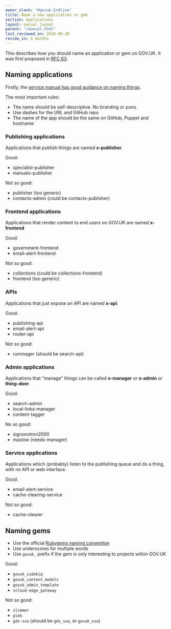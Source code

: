 ```yaml
---
owner_slack: "#govuk-2ndline"
title: Name a new application or gem
section: Applications
layout: manual_layout
parent: "/manual.html"
last_reviewed_on: 2018-08-20
review_in: 6 months
---
```


This describes how you should name an application or gem on GOV.UK. It was first proposed in [RFC 63](https://github.com/alphagov/govuk-rfcs/blob/master/rfc-063-naming-new-apps-gems-on-gov-uk.md).

## Naming applications

Firstly, the [service manual has good guidance on naming things](https://www.gov.uk/service-manual/design/naming-your-service).

The most important rules:

- The name should be self-descriptive. No branding or puns.
- Use dashes for the URL and GitHub repo
- The name of the app should be the same on GitHub, Puppet and hostname

### Publishing applications

Applications that publish things are named **x-publisher**.

Good:

- specialist-publisher
- manuals-publisher

Not so good:

- publisher (too generic)
- contacts-admin (could be contacts-publisher)

### Frontend applications

Applications that render content to end users on GOV.UK are named
**x-frontend**

Good:

- government-frontend
- email-alert-frontend

Not so good:

- collections (could be collections-frontend)
- frontend (too generic)

### APIs

Applications that just expose an API are named **x-api**.

Good:

- publishing-api
- email-alert-api
- router-api

Not so good:

- rummager (should be search-api)

### Admin applications

Applications that "manage" things can be called **x-manager** or **x-admin** or
**thing-doer**.

Good:

- search-admin
- local-links-manager
- content-tagger

No so good:

- signonotron2000
- maslow (needs-manager)

### Service applications

Applications which (probably) listen to the publishing queue and do a thing,
with no API or web interface.

Good:

- email-alert-service
- cache-clearing-service

Not so good:

- cache-clearer

## Naming gems

- Use the official [Rubygems naming convention](http://guides.rubygems.org/name-your-gem/)
- Use underscores for multiple words
- Use `govuk_` prefix if the gem is only interesting to projects within GOV.UK

Good:

- `govuk_sidekiq`
- `govuk_content_models`
- `govuk_admin_template`
- `vcloud-edge_gateway`

Not so good:

- `slimmer`
- `plek`
- `gds-sso` (should be `gds_sso`, or `govuk_sso`)
